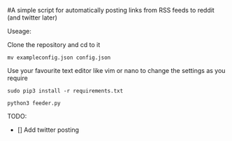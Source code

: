 #A simple script for automatically posting links from RSS feeds to reddit (and twitter later)

Useage:

Clone the repository and cd to it

`mv exampleconfig.json config.json`

Use your favourite text editor like vim or nano to change the settings as you require

`sudo pip3 install -r requirements.txt`

`python3 feeder.py`

TODO:

- [] Add twitter posting